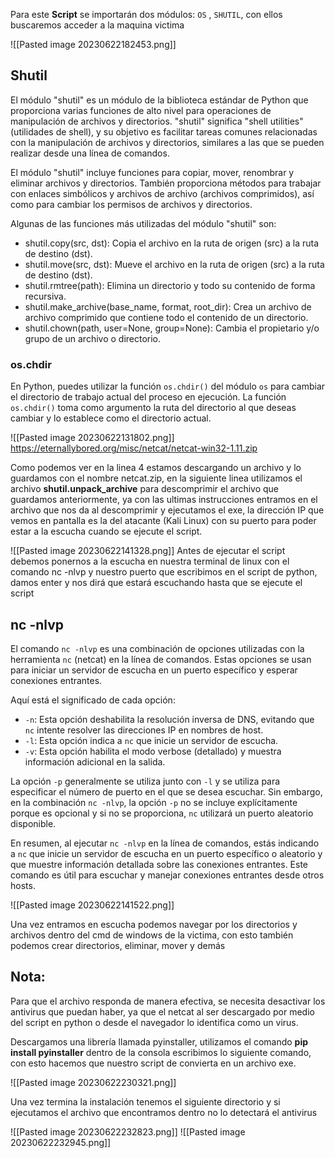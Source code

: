 Para este **Script** se importarán dos módulos: `OS` , `SHUTIL`, con ellos buscaremos acceder a la maquina victima 

![[Pasted image 20230622182453.png]]

## Shutil

El módulo "shutil" es un módulo de la biblioteca estándar de Python que proporciona varias funciones de alto nivel para operaciones de manipulación de archivos y directorios. "shutil" significa "shell utilities" (utilidades de shell), y su objetivo es facilitar tareas comunes relacionadas con la manipulación de archivos y directorios, similares a las que se pueden realizar desde una línea de comandos.

El módulo "shutil" incluye funciones para copiar, mover, renombrar y eliminar archivos y directorios. También proporciona métodos para trabajar con enlaces simbólicos y archivos de archivo (archivos comprimidos), así como para cambiar los permisos de archivos y directorios.

Algunas de las funciones más utilizadas del módulo "shutil" son:

- shutil.copy(src, dst): Copia el archivo en la ruta de origen (src) a la ruta de destino (dst).
- shutil.move(src, dst): Mueve el archivo en la ruta de origen (src) a la ruta de destino (dst).
- shutil.rmtree(path): Elimina un directorio y todo su contenido de forma recursiva.
- shutil.make_archive(base_name, format, root_dir): Crea un archivo de archivo comprimido que contiene todo el contenido de un directorio.
- shutil.chown(path, user=None, group=None): Cambia el propietario y/o grupo de un archivo o directorio.

### os.chdir 

En Python, puedes utilizar la función `os.chdir()` del módulo `os` para cambiar el directorio de trabajo actual del proceso en ejecución. La función `os.chdir()` toma como argumento la ruta del directorio al que deseas cambiar y lo establece como el directorio actual.

![[Pasted image 20230622131802.png]]
https://eternallybored.org/misc/netcat/netcat-win32-1.11.zip

Como podemos ver en la linea 4 estamos descargando un archivo y lo guardamos con el nombre netcat.zip, en la siguiente linea utilizamos el archivo **shutil.unpack_archive** para descomprimir el archivo que guardamos anteriormente, ya con las ultimas instrucciones entramos en el archivo que nos da al descomprimir y ejecutamos el exe, la dirección IP que vemos en pantalla es la del atacante (Kali Linux) con su puerto para poder estar a la escucha cuando se ejecute el script. 

![[Pasted image 20230622141328.png]]
Antes de ejecutar el script debemos ponernos a la escucha en nuestra terminal de linux con el comando nc -nlvp y nuestro puerto que escribimos en el script de python, damos enter y nos dirá que estará escuchando hasta que se ejecute el script

## nc -nlvp

El comando `nc -nlvp` es una combinación de opciones utilizadas con la herramienta `nc` (netcat) en la línea de comandos. Estas opciones se usan para iniciar un servidor de escucha en un puerto específico y esperar conexiones entrantes.

Aquí está el significado de cada opción:

- `-n`: Esta opción deshabilita la resolución inversa de DNS, evitando que `nc` intente resolver las direcciones IP en nombres de host.
- `-l`: Esta opción indica a `nc` que inicie un servidor de escucha.
- `-v`: Esta opción habilita el modo verbose (detallado) y muestra información adicional en la salida.

La opción `-p` generalmente se utiliza junto con `-l` y se utiliza para especificar el número de puerto en el que se desea escuchar. Sin embargo, en la combinación `nc -nlvp`, la opción `-p` no se incluye explícitamente porque es opcional y si no se proporciona, `nc` utilizará un puerto aleatorio disponible.

En resumen, al ejecutar `nc -nlvp` en la línea de comandos, estás indicando a `nc` que inicie un servidor de escucha en un puerto específico o aleatorio y que muestre información detallada sobre las conexiones entrantes. Este comando es útil para escuchar y manejar conexiones entrantes desde otros hosts.

![[Pasted image 20230622141522.png]]

Una vez entramos en escucha podemos navegar por los directorios y archivos dentro del cmd de windows de la victima, con esto también podemos crear directorios, eliminar, mover y demás 

## Nota: 
Para que el archivo responda de manera efectiva, se necesita desactivar los antivirus que puedan haber, ya que el netcat al ser descargado por medio del script en python o desde el navegador lo identifica como un virus.

Descargamos una librería llamada pyinstaller, utilizamos el comando **pip install pyinstaller** 
dentro de la consola escribimos lo siguiente comando, con esto hacemos que nuestro script de convierta en un archivo exe.

![[Pasted image 20230622230321.png]]

Una vez termina la instalación tenemos el siguiente directorio y si ejecutamos el archivo que encontramos dentro no lo detectará el antivirus

![[Pasted image 20230622232823.png]]
![[Pasted image 20230622232945.png]]
